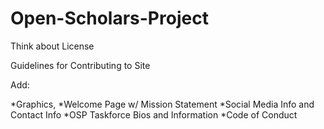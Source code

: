 # Open-Scholars-Project

Think about License

Guidelines for Contributing to Site

Add: 

*Graphics, 
*Welcome Page w/ Mission Statement
*Social Media Info and Contact Info 
*OSP Taskforce Bios and Information 
*Code of Conduct
